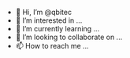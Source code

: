 - 👋 Hi, I’m @qbitec
- 👀 I’m interested in ...
- 🌱 I’m currently learning ...
- 💞️ I’m looking to collaborate on ...
- 📫 How to reach me ...

<!---
qbitec/qbitec is a ✨ special ✨ repository because its `README.md` (this file) appears on your GitHub profile.
You can click the Preview link to take a look at your changes.
--->
